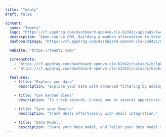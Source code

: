 ```yaml
---
title: "Twenty"
draft: false

content:
  name: "Twenty"
  logo: "https://cf.appdrag.com/dashboard-openvm-clo-b2d42c/uploads/Twenty-ZipA.png"
  description: "Open-source CRM, Building a modern alternative to Salesforce, powered by the community."
  dashboardImage: "https://cf.appdrag.com/dashboard-openvm-clo-b2d42c/uploads/oclg8rdRgBnzeLnSJOfettLFjI-vBxU.webp"

  website: "https://twenty.com/"

  screenshots:
    - "https://cf.appdrag.com/dashboard-openvm-clo-b2d42c/uploads/oclg8rdRgBnzeLnSJOfettLFjI-vBxU.webp"
    - "https://cf.appdrag.com/dashboard-openvm-clo-b2d42c/uploads/kanban-light-ub7v.png"

  features:
    - title: "Explore you data"
      description: "Explore your data with advanced filtering by adding, filtering, sorting, editing, and tracking customers"

    - title: "Use kanban Views"
      description: "To track records, Create one or several opportunities for each company"

    - title: "Sync your Emails"
      description: "Track deals effortlessly with email integration."

    - title: "Data Model."
      description: "Share your data modal, and Tailor your data model to meet business needs."
---
```

